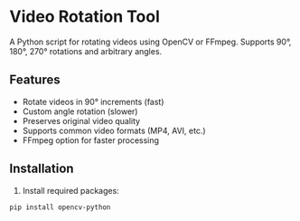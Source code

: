 # Video Rotation Tool

A Python script for rotating videos using OpenCV or FFmpeg. Supports 90°, 180°, 270° rotations and arbitrary angles.

## Features

- Rotate videos in 90° increments (fast)
- Custom angle rotation (slower)
- Preserves original video quality
- Supports common video formats (MP4, AVI, etc.)
- FFmpeg option for faster processing

## Installation

1. Install required packages:

```bash
pip install opencv-python
